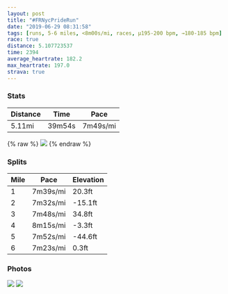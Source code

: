 ```yaml
---
layout: post
title: "#FRNycPrideRun"
date: "2019-06-29 08:31:58"
tags: [runs, 5-6 miles, <8m00s/mi, races, μ195-200 bpm, →180-185 bpm]
race: true
distance: 5.107723537
time: 2394
average_heartrate: 182.2
max_heartrate: 197.0
strava: true
---
```


### Stats

| Distance | Time | Pace |
|----------|------|------|
|5.11mi|39m54s|7m49s/mi|

{% raw %}
<img src='https://maps.googleapis.com/maps/api/staticmap?maptype=roadmap&path=enc:eyywFhtnbMI[O_@OUQMYa@q@a@UKKQSAa@YGM[WUUMUSk@OQm@kBQ[e@c@[EaAk@uB{@[Ce@Ly@h@u@Z[FU?m@Qm@m@S]UGQSa@YQYq@sBIMEAO]?OEMWYUCYFUA_@Fs@AUKYE[Uq@I]Wu@Kg@Ow@i@a@Iu@]_@KOKMUi@m@_@i@YWSe@QYOKOS_@[UO}Ae@gBiA_@OY[i@q@Q]IYC_@Oq@C[EO@GEa@?YOeA?KNgABo@IYSqAMa@e@cAYQQUYMSUSQwAs@g@e@G?a@OsB_ByCyAk@Us@aAGEO?s@k@]MoAmAOGQUs@a@S@s@YWEU?iAFIEkAGsBUUBQFkCvAM?u@IcAYa@WcAe@SUOKq@w@m@i@OY_@QQU[[e@w@W]KG?MSUMI[KYAk@DaAR_@Aa@KeAQa@A{AMc@Ok@}@i@mAWcAO_@WS_@Qi@BWLQPUj@EV?f@Lp@FLJH@HJJZl@Lh@Cl@Mn@c@d@IDQ@SGYQ_@o@[_@KCW]AGYUCEk@i@OCa@SOMUI}@I[?g@Hu@Z_@ZYf@ONO^_@\c@v@EDIGWx@@NCb@Kt@Gt@?rBCZQP?RHNDT@f@F^HJ|@l@^Jp@BPGVQD@TW?IT}@@YNs@T]VSHANITCTC\Dr@KLCjAi@nAKt@T\TZ^Rd@RVD^JVLv@HNLtAXp@HNRPZF^\x@b@b@\N^Dd@HPFb@DJNl@R^Nf@@TPN^t@V\RLn@r@HBp@p@`@ZRJrBd@@RfBbA`@h@J`@R`@V|@LT^`@d@Hf@ZXLNBdAAz@E`@NXTf@HPPLf@D@LZ@~@RbAp@pAf@bBXf@JHRX\RLPXPLHTD|@r@ZDLDj@@ZFb@?\ClAe@\E|Aq@T@HED@ZFZPTAl@Tp@^HNRPNT^PFJJLx@zA`@v@\bARVVTh@V`@FvAGt@AdAJLBb@@JDNPPFT\b@z@HVXTHJRr@LV^`@JVf@l@P^HJTJX\RNT`@XLVj@Z\Ph@Zd@Lx@DJXd@Tp@HJz@l@TVl@b@`@R\BTG`AE^@f@In@CVIVQXARD\NdAJ^RVTHBF?Z_@Rg@bB}AHQNO^cAH_@?KBGBQ&key=AIzaSyC1MId7bFpkLXNAaYhBSTb8jLyiSqzbDtM&size=800x800&markers=color:yellow|label:S|40.76963,-73.97205&markers=color:green|label:F|40.77362999999993,-73.97273000000001'>
{% endraw %}

### Splits

| Mile | Pace | Elevation |
|------|------|-----------|
|1|7m39s/mi|20.3ft|
|2|7m32s/mi|-15.1ft|
|3|7m48s/mi|34.8ft|
|4|8m15s/mi|-3.3ft|
|5|7m52s/mi|-44.6ft|
|6|7m23s/mi|0.3ft|

### Photos
<img src='https://dgtzuqphqg23d.cloudfront.net/I77T1zoT5Wi9yC4WMFO4bGRQ1uimclDqJZRDjdkXwMQ-722x768.jpg'>

<img src='https://dgtzuqphqg23d.cloudfront.net/uWPwcOSLfF7-fDEbkDGv-8rq5d33dvKe__j0vIwP_ns-431x768.jpg'>
